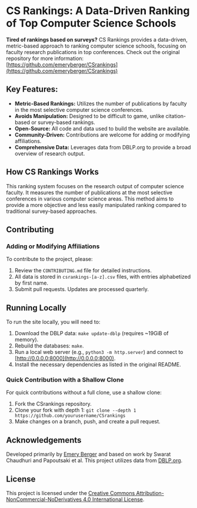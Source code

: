 # CS Rankings: A Data-Driven Ranking of Top Computer Science Schools

**Tired of rankings based on surveys?** CS Rankings provides a data-driven, metric-based approach to ranking computer science schools, focusing on faculty research publications in top conferences. 
Check out the original repository for more information: [https://github.com/emeryberger/CSrankings](https://github.com/emeryberger/CSrankings)

## Key Features:

*   **Metric-Based Rankings:** Utilizes the number of publications by faculty in the most selective computer science conferences.
*   **Avoids Manipulation:** Designed to be difficult to game, unlike citation-based or survey-based rankings.
*   **Open-Source:** All code and data used to build the website are available.
*   **Community-Driven:**  Contributions are welcome for adding or modifying affiliations.
*   **Comprehensive Data:** Leverages data from DBLP.org to provide a broad overview of research output.

## How CS Rankings Works

This ranking system focuses on the research output of computer science faculty. It measures the number of publications at the most selective conferences in various computer science areas. This method aims to provide a more objective and less easily manipulated ranking compared to traditional survey-based approaches.

## Contributing

### Adding or Modifying Affiliations

To contribute to the project, please:

1.  Review the `CONTRIBUTING.md` file for detailed instructions.
2.  All data is stored in `csrankings-[a-z].csv` files, with entries alphabetized by first name.
3.  Submit pull requests. Updates are processed quarterly.

## Running Locally

To run the site locally, you will need to:

1.  Download the DBLP data: ``make update-dblp`` (requires ~19GiB of memory).
2.  Rebuild the databases: ``make``.
3.  Run a local web server (e.g., ``python3 -m http.server``) and connect to [http://0.0.0.0:8000](http://0.0.0.0:8000).
4.  Install the necessary dependencies as listed in the original README.

### Quick Contribution with a Shallow Clone

For quick contributions without a full clone, use a shallow clone:

1.  Fork the CSrankings repository.
2.  Clone your fork with depth 1: `git clone --depth 1 https://github.com/yourusername/CSrankings`
3.  Make changes on a branch, push, and create a pull request.

## Acknowledgements

Developed primarily by [Emery Berger](https://emeryberger.com) and based on work by Swarat Chaudhuri and Papoutsaki et al.  This project utilizes data from [DBLP.org](http://dblp.org).

## License

This project is licensed under the [Creative Commons Attribution-NonCommercial-NoDerivatives 4.0 International License](https://creativecommons.org/licenses/by-nc-nd/4.0/).